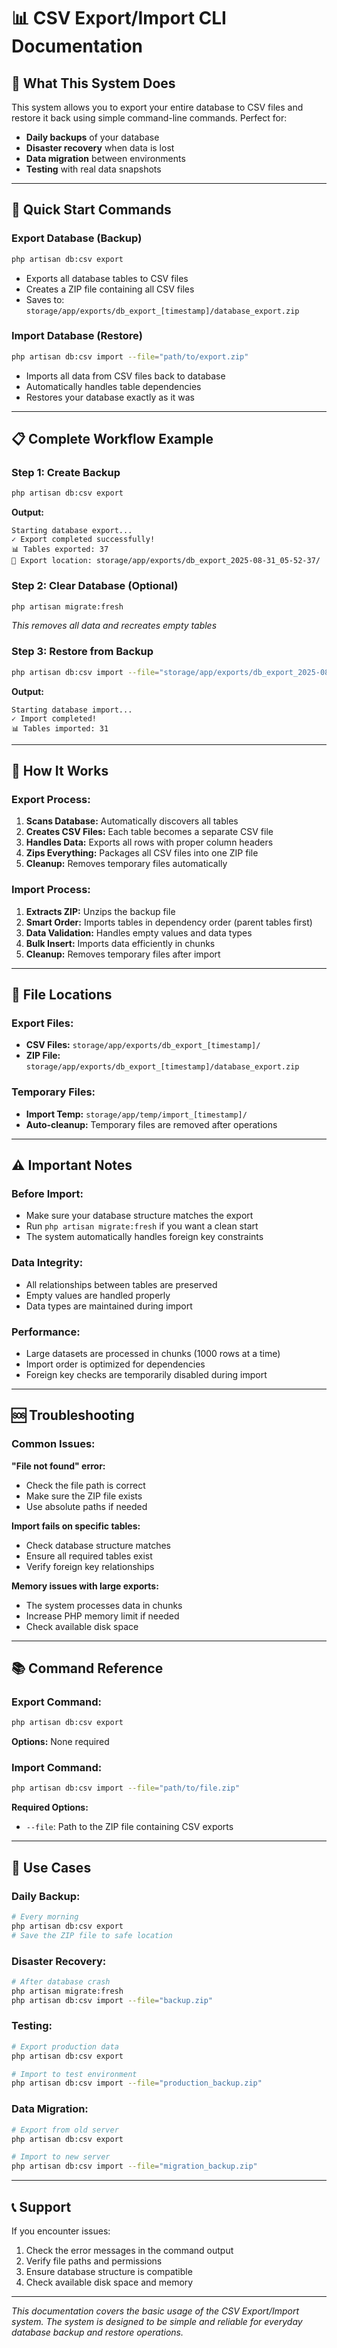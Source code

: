  # 📊 CSV Export/Import CLI Documentation

## 🎯 **What This System Does**

This system allows you to export your entire database to CSV files and restore it back using simple command-line commands. Perfect for:

-   **Daily backups** of your database
-   **Disaster recovery** when data is lost
-   **Data migration** between environments
-   **Testing** with real data snapshots

---

## 🚀 **Quick Start Commands**

### **Export Database (Backup)**

```bash
php artisan db:csv export
```

-   Exports all database tables to CSV files
-   Creates a ZIP file containing all CSV files
-   Saves to: `storage/app/exports/db_export_[timestamp]/database_export.zip`

### **Import Database (Restore)**

```bash
php artisan db:csv import --file="path/to/export.zip"
```

-   Imports all data from CSV files back to database
-   Automatically handles table dependencies
-   Restores your database exactly as it was

---

## 📋 **Complete Workflow Example**

### **Step 1: Create Backup**

```bash
php artisan db:csv export
```

**Output:**

```
Starting database export...
✓ Export completed successfully!
📊 Tables exported: 37
📁 Export location: storage/app/exports/db_export_2025-08-31_05-52-37/
```

### **Step 2: Clear Database (Optional)**

```bash
php artisan migrate:fresh
```

_This removes all data and recreates empty tables_

### **Step 3: Restore from Backup**

```bash
php artisan db:csv import --file="storage/app/exports/db_export_2025-08-31_05-52-37/database_export.zip"
```

**Output:**

```
Starting database import...
✓ Import completed!
📊 Tables imported: 31
```

---

## 🔧 **How It Works**

### **Export Process:**

1. **Scans Database:** Automatically discovers all tables
2. **Creates CSV Files:** Each table becomes a separate CSV file
3. **Handles Data:** Exports all rows with proper column headers
4. **Zips Everything:** Packages all CSV files into one ZIP file
5. **Cleanup:** Removes temporary files automatically

### **Import Process:**

1. **Extracts ZIP:** Unzips the backup file
2. **Smart Order:** Imports tables in dependency order (parent tables first)
3. **Data Validation:** Handles empty values and data types
4. **Bulk Insert:** Imports data efficiently in chunks
5. **Cleanup:** Removes temporary files after import

---

## 📁 **File Locations**

### **Export Files:**

-   **CSV Files:** `storage/app/exports/db_export_[timestamp]/`
-   **ZIP File:** `storage/app/exports/db_export_[timestamp]/database_export.zip`

### **Temporary Files:**

-   **Import Temp:** `storage/app/temp/import_[timestamp]/`
-   **Auto-cleanup:** Temporary files are removed after operations

---

## ⚠️ **Important Notes**

### **Before Import:**

-   Make sure your database structure matches the export
-   Run `php artisan migrate:fresh` if you want a clean start
-   The system automatically handles foreign key constraints

### **Data Integrity:**

-   All relationships between tables are preserved
-   Empty values are handled properly
-   Data types are maintained during import

### **Performance:**

-   Large datasets are processed in chunks (1000 rows at a time)
-   Import order is optimized for dependencies
-   Foreign key checks are temporarily disabled during import

---

## 🆘 **Troubleshooting**

### **Common Issues:**

**"File not found" error:**

-   Check the file path is correct
-   Make sure the ZIP file exists
-   Use absolute paths if needed

**Import fails on specific tables:**

-   Check database structure matches
-   Ensure all required tables exist
-   Verify foreign key relationships

**Memory issues with large exports:**

-   The system processes data in chunks
-   Increase PHP memory limit if needed
-   Check available disk space

---

## 📚 **Command Reference**

### **Export Command:**

```bash
php artisan db:csv export
```

**Options:** None required

### **Import Command:**

```bash
php artisan db:csv import --file="path/to/file.zip"
```

**Required Options:**

-   `--file`: Path to the ZIP file containing CSV exports

---

## 🔄 **Use Cases**

### **Daily Backup:**

```bash
# Every morning
php artisan db:csv export
# Save the ZIP file to safe location
```

### **Disaster Recovery:**

```bash
# After database crash
php artisan migrate:fresh
php artisan db:csv import --file="backup.zip"
```

### **Testing:**

```bash
# Export production data
php artisan db:csv export

# Import to test environment
php artisan db:csv import --file="production_backup.zip"
```

### **Data Migration:**

```bash
# Export from old server
php artisan db:csv export

# Import to new server
php artisan db:csv import --file="migration_backup.zip"
```

---

## 📞 **Support**

If you encounter issues:

1. Check the error messages in the command output
2. Verify file paths and permissions
3. Ensure database structure is compatible
4. Check available disk space and memory

---

_This documentation covers the basic usage of the CSV Export/Import system. The system is designed to be simple and reliable for everyday database backup and restore operations._
